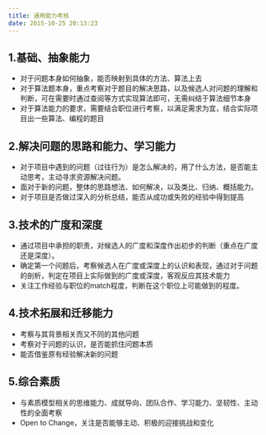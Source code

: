 ```yaml
---
title: 通用能力考核
date: 2015-10-25 20:13:23
---
```


## 1.基础、抽象能力

- 对于问题本身如何抽象，能否映射到具体的方法、算法上去
- 对于算法题本身，重点考察对于题目的解决思路，以及候选人对问题的理解和判断，可在需要时通过查阅等方式实现算法即可，无需纠结于算法细节本身
- 对于算法能力的要求，需要结合职位进行考察，以满足需求为宜，结合实际项目出一些算法、编程的题目

## 2.解决问题的思路和能力、学习能力
- 对于项目中遇到的问题（过往行为）是怎么解决的，用了什么方法，是否能主动思考，主动寻求资源解决问题。
- 面对于新的问题，整体的思路想法、如何解决，以及类比、归纳、概括能力。
- 对于项目是否做过深入的分析总结，能否从成功或失败的经验中得到提高

## 3.技术的广度和深度
- 通过项目中承担的职责，对候选人的广度和深度作出初步的判断（重点在广度还是深度）。
- 确定第一个问题后，考察候选人在广度或深度上的认识和表现，通过对于问题的剖析，判定在项目上实际做到的广度或深度，客观反应其技术能力
- 关注工作经验与职位的match程度，判断在这个职位上可能做到的程度。

## 4.技术拓展和迁移能力
- 考察与其背景相关而又不同的其他问题
- 考察对于问题的认识，是否能抓住问题本质
- 能否借鉴原有经验解决新的问题

## 5.综合素质
- 与素质模型相关的思维能力、成就导向、团队合作、学习能力、坚韧性、主动性的全面考察
- Open to Change，关注是否能够主动、积极的迎接挑战和变化